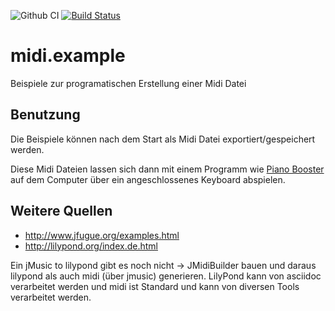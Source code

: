 ![Github CI](https://github.com/Huluvu424242/midi.example/workflows/Github%20CI/badge.svg)
[![Build Status](https://travis-ci.org/FunThomas424242/midi.example.svg?branch=master)](https://travis-ci.org/FunThomas424242/midi.example)

# midi.example
Beispiele zur programatischen Erstellung einer Midi Datei

## Benutzung

Die Beispiele können nach dem Start als Midi Datei exportiert/gespeichert werden.

Diese Midi Dateien lassen sich dann mit einem Programm wie 
[Piano Booster](http://pianobooster.sourceforge.net/)
auf dem Computer über ein angeschlossenes Keyboard abspielen. 



## Weitere Quellen

* http://www.jfugue.org/examples.html
* http://lilypond.org/index.de.html

Ein jMusic to lilypond gibt es noch nicht -> JMidiBuilder bauen und daraus lilypond als auch midi (über jmusic) generieren. 
LilyPond kann von asciidoc verarbeitet werden und midi ist Standard und kann von diversen Tools verarbeitet werden.
 